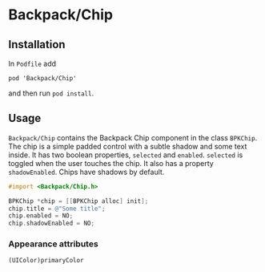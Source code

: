 # Backpack/Chip

## Installation

In `Podfile` add

```
pod 'Backpack/Chip'
```

and then run `pod install`.

## Usage

`Backpack/Chip` contains the Backpack Chip component in the class `BPKChip`. The chip is a simple padded control with a subtle shadow and some text inside. It has two boolean properties, `selected` and `enabled`. `selected` is toggled when the user touches the chip.
It also has a property `shadowEnabled`. Chips have shadows by default.


```objective-c
#import <Backpack/Chip.h>

BPKChip *chip = [[BPKChip alloc] init];
chip.title = @"Some title";
chip.enabled = NO;
chip.shadowEnabled = NO;
```

### Appearance attributes
`(UIColor)primaryColor`
